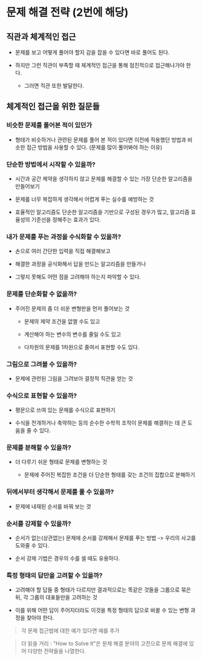 # 문제 해결 전략 (2번에 해당)

## 직관과 체계적인 접근

- 문제를 보고 어떻게 풀어야 할지 감을 잡을 수 있다면 바로 풀어도 된다.

- 하지만 그런 직관이 부족할 때 체계적인 접근을 통해 점진적으로 접근해나가야 한다.

    - 그러면 직관 또한 발달한다.

## 체계적인 접근을 위한 질문들

### 비슷한 문제를 풀어본 적이 있던가

- 형태가 비슷하거나 관련된 문제를 풀어 본 적이 있다면 이전에 적용했던 방법과 비슷한 접근 방법을 사용할 수 있다. (문제를 많이 풀어봐야 하는 이유)

### 단순한 방법에서 시작할 수 있을까?

- 시간과 공간 제약을 생각하지 않고 문제를 해결할 수 있는 가장 단순한 알고리즘을 만들어보기

- 문제를 너무 복잡하게 생각해서 어렵게 푸는 실수를 예방하는 것

- 효율적인 알고리즘도 단순한 알고리즘을 기반으로 구성된 경우가 많고, 알고리즘 효율성의 기준선을 정해주는 효과가 있다.

### 내가 문제를 푸는 과정을 수식화할 수 있을까?

- 손으로 여러 간단한 입력을 직접 해결해보고 

 - 해결한 과정을 공식화해서 답을 만드는 알고리즘을 만들거나 

- 그렇지 못해도 어떤 점을 고려해야 하는지 파악할 수 있다.

### 문제를 단순화할 수 없을까?

- 주어진 문제의 좀 더 쉬운 변형판을 먼저 풀어보는 것

    - 문제의 제약 조건을 없앨 수도 있고

    - 계산해야 하는 변수의 변수를 줄일 수도 있고

    - 다차원의 문제를 1차원으로 줄여서 표현할 수도 있다.

### 그림으로 그려볼 수 있을까?

- 문제에 관련된 그림을 그려보아 결정적 직관을 얻는 것

### 수식으로 표현할 수 있을까?

- 평문으로 쓰여 있는 문제를 수식으로 표현하기

- 수식을 전개하거나 축약하는 등의 순수한 수학적 조작이 문제를 해결하는 데 큰 도움을 줄 수 있다.

### 문제를 분해할 수 있을까?

- 더 다루기 쉬운 형태로 문제를 변형하는 것
        
    - 문제에 주어진 복잡한 조건을 더 단순한 형태를 갖는 조건의 집합으로 분해하기

### 뒤에서부터 생각해서 문제를 풀 수 있을까?

- 문제에 내재된 순서를 바꿔 보는 것

### 순서를 강제할 수 있을까?

- 순서가 없는(상관없는) 문제에 순서를 강제해서 문제를 푸는 방법 -> 우리의 사고를 도와줄 수 있다.

- 순서 강제 기법은 경우의 수를 셀 때도 유용하다.

### 특정 형태의 답만을 고려할 수 있을까?

- 고려해야 할 답들 중 형태가 다르지만 결과적으로는 똑같은 것들을 그룹으로 묶은 뒤, 각 그룹의 대표들만을 고려하는 것

- 이를 위해 어떤 답이 주어지더라도 이것을 특정 형태의 답으로 바꿀 수 있는 변형 과정을 찾아야 한다.

> 각 문제 접근법에 대한 예가 있다면 예를 추가

> 더 읽을 거리 : "How to Solve It"은 문제 해결 분야의 고전으로 문제 해결에 있어 다양한 전략들을 나열한다.